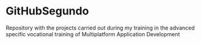# GitHubSegundo
Repository with the projects carried out during my training in the advanced specific vocational training of Multiplatform Application Development
